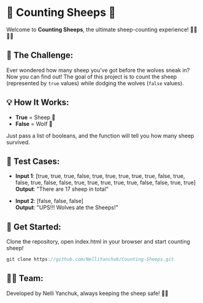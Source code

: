﻿# 🐑 Counting Sheeps 🐑

Welcome to **Counting Sheeps**, the ultimate sheep-counting experience! 🐺❌🐑✅

## 🌟 The Challenge:
Ever wondered how many sheep you’ve got before the wolves sneak in? Now you can find out! The goal of this project is to count the sheep (represented by `true` values) while dodging the wolves (`false` values).

## 💡 How It Works:
- **True** = Sheep 🐑
- **False** = Wolf 🐺

Just pass a list of booleans, and the function will tell you how many sheep survived.

## 🔬 Test Cases:
- **Input 1**: [true, true, true, false, true, true, true, true, true, false, true, false, true, false, false, true, true, true, true, true, false, false, true, true]
  **Output**: "There are 17 sheep in total"

- **Input 2**: [false, false, false]  
  **Output**: "UPS!!! Wolves ate the Sheeps!"


## 🚀 Get Started:
Clone the repository, open index.html in your browser and start counting sheep!
```javascript
git clone https://github.com/NelliYanchuk/Counting-Sheeps.git
```

## 🧑‍💻 Team:
Developed by Nelli Yanchuk, always keeping the sheep safe! 🐑✨
